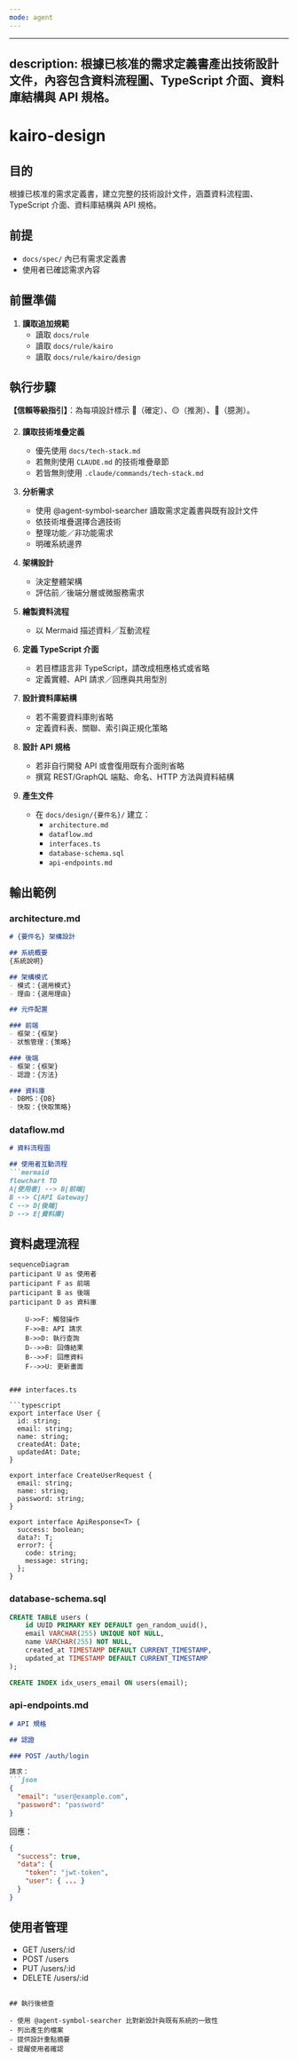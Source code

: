 ```yaml
---
mode: agent
---
```

---
description: 根據已核准的需求定義書產出技術設計文件，內容包含資料流程圖、TypeScript 介面、資料庫結構與 API 規格。
---

# kairo-design

## 目的

根據已核准的需求定義書，建立完整的技術設計文件，涵蓋資料流程圖、TypeScript 介面、資料庫結構與 API 規格。

## 前提

- `docs/spec/` 內已有需求定義書
- 使用者已確認需求內容

## 前置準備

1. **讀取追加規範**
   - 讀取 `docs/rule`
   - 讀取 `docs/rule/kairo`
   - 讀取 `docs/rule/kairo/design`

## 執行步驟

**【信賴等級指引】**：為每項設計標示 🔵（確定）、🟡（推測）、🔴（臆測）。

2. **讀取技術堆疊定義**
   - 優先使用 `docs/tech-stack.md`
   - 若無則使用 `CLAUDE.md` 的技術堆疊章節
   - 若皆無則使用 `.claude/commands/tech-stack.md`

3. **分析需求**
   - 使用 @agent-symbol-searcher 讀取需求定義書與既有設計文件
   - 依技術堆疊選擇合適技術
   - 整理功能／非功能需求
   - 明確系統邊界

4. **架構設計**
   - 決定整體架構
   - 評估前／後端分層或微服務需求

5. **繪製資料流程**
   - 以 Mermaid 描述資料／互動流程

6. **定義 TypeScript 介面**
   - 若目標語言非 TypeScript，請改成相應格式或省略
   - 定義實體、API 請求／回應與共用型別

7. **設計資料庫結構**
   - 若不需要資料庫則省略
   - 定義資料表、關聯、索引與正規化策略

8. **設計 API 規格**
   - 若非自行開發 API 或會復用既有介面則省略
   - 撰寫 REST/GraphQL 端點、命名、HTTP 方法與資料結構

9. **產生文件**
   - 在 `docs/design/{要件名}/` 建立：
     - `architecture.md`
     - `dataflow.md`
     - `interfaces.ts`
     - `database-schema.sql`
     - `api-endpoints.md`

## 輸出範例

### architecture.md

```markdown
# {要件名} 架構設計

## 系統概要
{系統說明}

## 架構模式
- 模式：{選用模式}
- 理由：{選用理由}

## 元件配置

### 前端
- 框架：{框架}
- 狀態管理：{策略}

### 後端
- 框架：{框架}
- 認證：{方法}

### 資料庫
- DBMS：{DB}
- 快取：{快取策略}
```

### dataflow.md

```markdown
# 資料流程圖

## 使用者互動流程
```mermaid
flowchart TD
A[使用者] --> B[前端]
B --> C[API Gateway]
C --> D[後端]
D --> E[資料庫]
```

## 資料處理流程
```mermaid
sequenceDiagram
participant U as 使用者
participant F as 前端
participant B as 後端
participant D as 資料庫

    U->>F: 觸發操作
    F->>B: API 請求
    B->>D: 執行查詢
    D-->>B: 回傳結果
    B-->>F: 回應資料
    F-->>U: 更新畫面
```
```

### interfaces.ts

```typescript
export interface User {
  id: string;
  email: string;
  name: string;
  createdAt: Date;
  updatedAt: Date;
}

export interface CreateUserRequest {
  email: string;
  name: string;
  password: string;
}

export interface ApiResponse<T> {
  success: boolean;
  data?: T;
  error?: {
    code: string;
    message: string;
  };
}
```

### database-schema.sql

```sql
CREATE TABLE users (
    id UUID PRIMARY KEY DEFAULT gen_random_uuid(),
    email VARCHAR(255) UNIQUE NOT NULL,
    name VARCHAR(255) NOT NULL,
    created_at TIMESTAMP DEFAULT CURRENT_TIMESTAMP,
    updated_at TIMESTAMP DEFAULT CURRENT_TIMESTAMP
);

CREATE INDEX idx_users_email ON users(email);
```

### api-endpoints.md

```markdown
# API 規格

## 認證

### POST /auth/login

請求：
```json
{
  "email": "user@example.com",
  "password": "password"
}
```

回應：
```json
{
  "success": true,
  "data": {
    "token": "jwt-token",
    "user": { ... }
  }
}
```

## 使用者管理
- GET /users/:id
- POST /users
- PUT /users/:id
- DELETE /users/:id
```

## 執行後檢查

- 使用 @agent-symbol-searcher 比對新設計與既有系統的一致性
- 列出產生的檔案
- 提供設計重點摘要
- 提醒使用者確認
